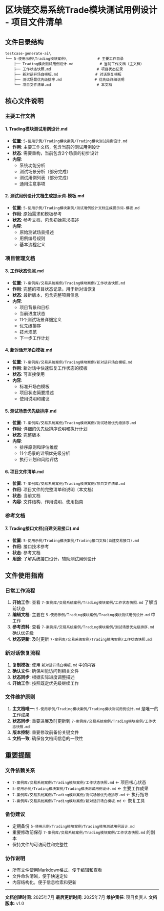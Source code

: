 # 区块链交易系统Trade模块测试用例设计 - 项目文件清单

## 文件目录结构

```
testcase-generate-ai\
└── 5-使用示例\Trading模块案例\              # 主要工作目录
    ├── Trading模块测试用例设计.md            # 当前工作文档（主文档）
    ├── 工作状态快照.md                     # 项目状态记录
    ├── 新对话开场白模板.md                 # 对话恢复模板
    ├── 测试场景优先级排序.md               # 优先级详细说明
    └── 项目文件清单.md                     # 本文档
```

## 核心文件说明

### 主要工作文档

#### 1. Trading模块测试用例设计.md
- **位置**: `5-使用示例/Trading模块案例/Trading模块测试用例设计.md`
- **作用**: 主要工作文档，包含当前的测试用例设计
- **状态**: 需要重构，当前包含2个场景的初步设计
- **内容**: 
  - 系统功能分析
  - 测试场景分析（部分完成）
  - 测试用例列表（部分完成）
  - 通用注意事项

#### 2. 测试用例设计文档生成提示词-模板.md
- **位置**: `5-使用示例/Trading模块案例/测试用例设计文档生成提示词-模板.md`
- **作用**: 原始需求和模板参考
- **状态**: 参考文档，包含初始需求描述
- **内容**:
  - 原始测试场景描述
  - 用例编号规则
  - 基本流程定义

### 项目管理文档

#### 3. 工作状态快照.md
- **位置**: `7-案例库/交易系统案例/Trading模块案例/工作状态快照.md`
- **作用**: 完整的项目状态记录，用于新对话恢复
- **状态**: 最新版本，包含完整项目信息
- **内容**:
  - 项目背景和目标
  - 当前进度状态
  - 11个测试场景详细定义
  - 优先级排序
  - 技术规范
  - 下一步工作计划

#### 4. 新对话开场白模板.md
- **位置**: `7-案例库/交易系统案例/Trading模块案例/新对话开场白模板.md`
- **作用**: 新对话中快速恢复工作状态的模板
- **状态**: 可直接使用
- **内容**:
  - 标准开场白模板
  - 项目状态简要描述
  - 使用说明和建议

#### 5. 测试场景优先级排序.md
- **位置**: `7-案例库/交易系统案例/Trading模块案例/测试场景优先级排序.md`
- **作用**: 详细的优先级排序说明和执行计划
- **状态**: 完整版本
- **内容**:
  - 排序原则和评估维度
  - 11个场景的详细优先级分析
  - 执行计划和风险评估

#### 6. 项目文件清单.md
- **位置**: `7-案例库/交易系统案例/Trading模块案例/项目文件清单.md`
- **作用**: 项目文件的完整清单和说明（本文档）
- **状态**: 当前文档
- **内容**: 文件结构、作用说明、使用指南

### 参考文档

#### 7. Trading接口文档(自建交易接口).md
- **位置**: `5-使用示例/Trading模块案例/Trading接口文档(自建交易接口).md`
- **作用**: 接口技术参考
- **状态**: 参考文档
- **用途**: 了解系统接口设计，辅助测试用例设计



## 文件使用指南

### 日常工作流程
1. **开始工作**: 查看 `7-案例库/交易系统案例/Trading模块案例/工作状态快照.md` 了解当前状态
2. **编辑文档**: 主要在 `5-使用示例/Trading模块案例/Trading模块测试用例设计.md` 中工作
3. **参考资料**: 查看 `7-案例库/交易系统案例/Trading模块案例/测试场景优先级排序.md` 确认优先级
4. **状态更新**: 及时更新 `7-案例库/交易系统案例/Trading模块案例/工作状态快照.md`

### 新对话恢复流程
1. **复制模板**: 使用 `新对话开场白模板.md` 中的内容
2. **确认文件**: 确保AI能访问到相关文件
3. **状态同步**: 根据实际进度调整描述
4. **开始工作**: 按照既定优先级继续工作

### 文件维护原则
1. **主文档唯一**: `5-使用示例/Trading模块案例/Trading模块测试用例设计.md` 是唯一的工作成果
2. **状态同步**: 重要进展及时更新到 `7-案例库/交易系统案例/Trading模块案例/工作状态快照.md`
3. **版本控制**: 重要修改前备份关键文件
4. **文档一致**: 确保各文档间信息的一致性

## 重要提醒

### 文件依赖关系
- `7-案例库/交易系统案例/Trading模块案例/工作状态快照.md` ← 项目核心状态
- `5-使用示例/Trading模块案例/Trading模块测试用例设计.md` ← 主要工作成果
- `7-案例库/交易系统案例/Trading模块案例/测试场景优先级排序.md` ← 执行指导
- `7-案例库/交易系统案例/Trading模块案例/新对话开场白模板.md` ← 恢复工具

### 备份建议
- 定期备份 `5-使用示例/Trading模块案例/Trading模块测试用例设计.md`
- 重要修改前保存 `7-案例库/交易系统案例/Trading模块案例/工作状态快照.md` 的副本
- 保持文件的可访问性和完整性

### 协作说明
- 所有文件使用Markdown格式，便于编辑和查看
- 文件命名清晰，便于快速定位
- 内容结构化，便于信息检索和更新

---

**文档创建时间**: 2025年7月
**最后更新时间**: 2025年7月
**维护责任**: 项目负责人
**文档版本**: v1.0
